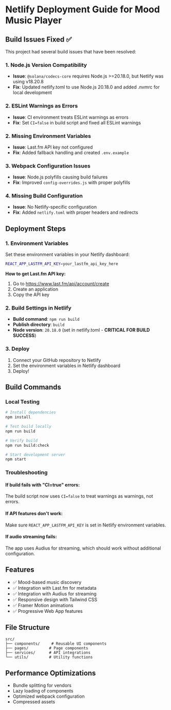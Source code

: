 # Netlify Deployment Guide for Mood Music Player

## Build Issues Fixed ✅

This project had several build issues that have been resolved:

### 1. Node.js Version Compatibility
- **Issue**: `@solana/codecs-core` requires Node.js >=20.18.0, but Netlify was using v18.20.8
- **Fix**: Updated netlify.toml to use Node.js 20.18.0 and added .nvmrc for local development

### 2. ESLint Warnings as Errors
- **Issue**: CI environment treats ESLint warnings as errors
- **Fix**: Set `CI=false` in build script and fixed all ESLint warnings

### 2. Missing Environment Variables
- **Issue**: Last.fm API key not configured
- **Fix**: Added fallback handling and created `.env.example`

### 3. Webpack Configuration Issues
- **Issue**: Node.js polyfills causing build failures
- **Fix**: Improved `config-overrides.js` with proper polyfills

### 4. Missing Build Configuration
- **Issue**: No Netlify-specific configuration
- **Fix**: Added `netlify.toml` with proper headers and redirects

## Deployment Steps

### 1. Environment Variables
Set these environment variables in your Netlify dashboard:

```bash
REACT_APP_LASTFM_API_KEY=your_lastfm_api_key_here
```

**How to get Last.fm API key:**
1. Go to https://www.last.fm/api/account/create
2. Create an application
3. Copy the API key

### 2. Build Settings in Netlify
- **Build command**: `npm run build`
- **Publish directory**: `build`
- **Node version**: `20.18.0` (set in netlify.toml - **CRITICAL FOR BUILD SUCCESS**)

### 3. Deploy
1. Connect your GitHub repository to Netlify
2. Set the environment variables in Netlify dashboard
3. Deploy!

## Build Commands

### Local Testing
```bash
# Install dependencies
npm install

# Test build locally
npm run build

# Verify build
npm run build:check

# Start development server
npm start
```

### Troubleshooting

#### If build fails with "CI=true" errors:
The build script now uses `CI=false` to treat warnings as warnings, not errors.

#### If API features don't work:
Make sure `REACT_APP_LASTFM_API_KEY` is set in Netlify environment variables.

#### If audio streaming fails:
The app uses Audius for streaming, which should work without additional configuration.

## Features
- ✅ Mood-based music discovery
- ✅ Integration with Last.fm for metadata
- ✅ Integration with Audius for streaming
- ✅ Responsive design with Tailwind CSS
- ✅ Framer Motion animations
- ✅ Progressive Web App features

## File Structure
```
src/
├── components/     # Reusable UI components
├── pages/         # Page components
├── services/      # API integrations
└── utils/         # Utility functions
```

## Performance Optimizations
- Bundle splitting for vendors
- Lazy loading of components
- Optimized webpack configuration
- Compressed assets
